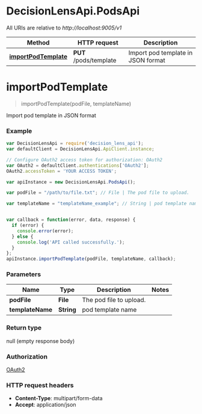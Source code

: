 # DecisionLensApi.PodsApi

All URIs are relative to *http://localhost:9005/v1*

Method | HTTP request | Description
------------- | ------------- | -------------
[**importPodTemplate**](PodsApi.md#importPodTemplate) | **PUT** /pods/template | Import pod template in JSON format


<a name="importPodTemplate"></a>
# **importPodTemplate**
> importPodTemplate(podFile, templateName)

Import pod template in JSON format

### Example
```javascript
var DecisionLensApi = require('decision_lens_api');
var defaultClient = DecisionLensApi.ApiClient.instance;

// Configure OAuth2 access token for authorization: OAuth2
var OAuth2 = defaultClient.authentications['OAuth2'];
OAuth2.accessToken = 'YOUR ACCESS TOKEN';

var apiInstance = new DecisionLensApi.PodsApi();

var podFile = "/path/to/file.txt"; // File | The pod file to upload.

var templateName = "templateName_example"; // String | pod template name


var callback = function(error, data, response) {
  if (error) {
    console.error(error);
  } else {
    console.log('API called successfully.');
  }
};
apiInstance.importPodTemplate(podFile, templateName, callback);
```

### Parameters

Name | Type | Description  | Notes
------------- | ------------- | ------------- | -------------
 **podFile** | **File**| The pod file to upload. | 
 **templateName** | **String**| pod template name | 

### Return type

null (empty response body)

### Authorization

[OAuth2](../README.md#OAuth2)

### HTTP request headers

 - **Content-Type**: multipart/form-data
 - **Accept**: application/json

